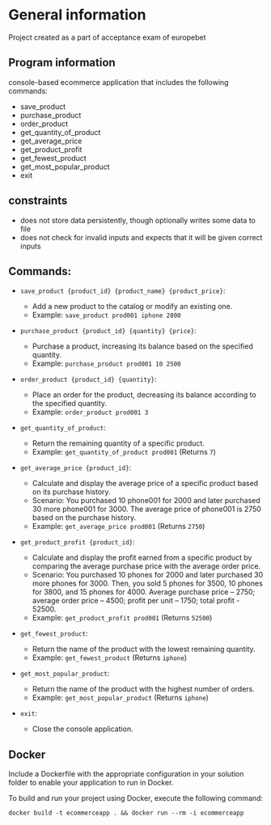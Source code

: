 # General information

Project created as a part of acceptance exam of europebet


## Program information
console-based ecommerce application that includes the following commands:

- save_product
- purchase_product
- order_product
- get_quantity_of_product
- get_average_price
- get_product_profit
- get_fewest_product
- get_most_popular_product
- exit
## constraints
- does not store data persistently, though optionally writes some data to file
- does not check for invalid inputs and expects that it will be given correct inputs

## Commands:

- `save_product {product_id} {product_name} {product_price}`:
    - Add a new product to the catalog or modify an existing one.
    - Example: `save_product prod001 iphone 2800`

- `purchase_product {product_id} {quantity} {price}`:
    - Purchase a product, increasing its balance based on the specified quantity.
    - Example: `purchase_product prod001 10 2500`

- `order_product {product_id} {quantity}`:
    - Place an order for the product, decreasing its balance according to the specified quantity.
    - Example: `order_product prod001 3`

- `get_quantity_of_product`:
    - Return the remaining quantity of a specific product.
    - Example: `get_quantity_of_product prod001` (Returns `7`)

- `get_average_price {product_id}`:
    - Calculate and display the average price of a specific product based on its purchase history.
    - Scenario: You purchased 10 phone001 for 2000 and later purchased 30 more phone001 for 3000. The average price of
      phone001 is 2750 based on the purchase history.
    - Example: `get_average_price prod001` (Returns `2750`)

- `get_product_profit {product_id}`:
    - Calculate and display the profit earned from a specific product by comparing the average purchase price with the
      average order price.
    - Scenario: You purchased 10 phones for 2000 and later purchased 30 more phones for 3000. Then, you sold 5 phones
      for 3500, 10 phones for 3800, and 15 phones for 4000. Average purchase price – 2750; average order price – 4500;
      profit per unit – 1750; total profit - 52500.
    - Example: `get_product_profit prod001` (Returns `52500`)

- `get_fewest_product`:
    - Return the name of the product with the lowest remaining quantity.
    - Example: `get_fewest_product` (Returns `iphone`)

- `get_most_popular_product`:
    - Return the name of the product with the highest number of orders.
    - Example: `get_most_popular_product` (Returns `iphone`)

- `exit`:
    - Close the console application.

## Docker

Include a Dockerfile with the appropriate configuration in your solution folder to enable your application to run in
Docker.

To build and run your project using Docker, execute the following command:

```console
docker build -t ecommerceapp . && docker run --rm -i ecommerceapp

